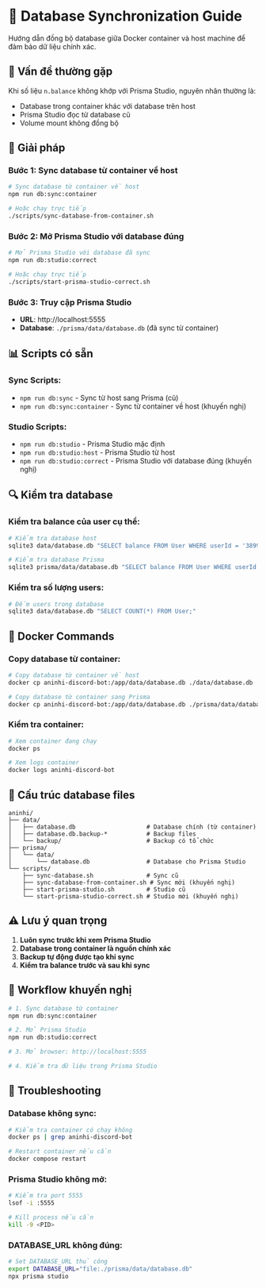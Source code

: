 # 🔄 Database Synchronization Guide

Hướng dẫn đồng bộ database giữa Docker container và host machine để đảm bảo dữ liệu chính xác.

## 🚨 Vấn đề thường gặp

Khi số liệu `n.balance` không khớp với Prisma Studio, nguyên nhân thường là:
- Database trong container khác với database trên host
- Prisma Studio đọc từ database cũ
- Volume mount không đồng bộ

## 🔧 Giải pháp

### Bước 1: Sync database từ container về host

```bash
# Sync database từ container về host
npm run db:sync:container

# Hoặc chạy trực tiếp
./scripts/sync-database-from-container.sh
```

### Bước 2: Mở Prisma Studio với database đúng

```bash
# Mở Prisma Studio với database đã sync
npm run db:studio:correct

# Hoặc chạy trực tiếp
./scripts/start-prisma-studio-correct.sh
```

### Bước 3: Truy cập Prisma Studio

- **URL**: http://localhost:5555
- **Database**: `./prisma/data/database.db` (đã sync từ container)

## 📊 Scripts có sẵn

### Sync Scripts:
- `npm run db:sync` - Sync từ host sang Prisma (cũ)
- `npm run db:sync:container` - Sync từ container về host (khuyến nghị)

### Studio Scripts:
- `npm run db:studio` - Prisma Studio mặc định
- `npm run db:studio:host` - Prisma Studio từ host
- `npm run db:studio:correct` - Prisma Studio với database đúng (khuyến nghị)

## 🔍 Kiểm tra database

### Kiểm tra balance của user cụ thể:
```bash
# Kiểm tra database host
sqlite3 data/database.db "SELECT balance FROM User WHERE userId = '389957152153796608';"

# Kiểm tra database Prisma
sqlite3 prisma/data/database.db "SELECT balance FROM User WHERE userId = '389957152153796608';"
```

### Kiểm tra số lượng users:
```bash
# Đếm users trong database
sqlite3 data/database.db "SELECT COUNT(*) FROM User;"
```

## 🐳 Docker Commands

### Copy database từ container:
```bash
# Copy database từ container về host
docker cp aninhi-discord-bot:/app/data/database.db ./data/database.db

# Copy database từ container sang Prisma
docker cp aninhi-discord-bot:/app/data/database.db ./prisma/data/database.db
```

### Kiểm tra container:
```bash
# Xem container đang chạy
docker ps

# Xem logs container
docker logs aninhi-discord-bot
```

## 📁 Cấu trúc database files

```
aninhi/
├── data/
│   ├── database.db                    # Database chính (từ container)
│   ├── database.db.backup-*           # Backup files
│   └── backup/                        # Backup có tổ chức
├── prisma/
│   └── data/
│       └── database.db                # Database cho Prisma Studio
└── scripts/
    ├── sync-database.sh               # Sync cũ
    ├── sync-database-from-container.sh # Sync mới (khuyến nghị)
    ├── start-prisma-studio.sh         # Studio cũ
    └── start-prisma-studio-correct.sh # Studio mới (khuyến nghị)
```

## ⚠️ Lưu ý quan trọng

1. **Luôn sync trước khi xem Prisma Studio**
2. **Database trong container là nguồn chính xác**
3. **Backup tự động được tạo khi sync**
4. **Kiểm tra balance trước và sau khi sync**

## 🎯 Workflow khuyến nghị

```bash
# 1. Sync database từ container
npm run db:sync:container

# 2. Mở Prisma Studio
npm run db:studio:correct

# 3. Mở browser: http://localhost:5555

# 4. Kiểm tra dữ liệu trong Prisma Studio
```

## 🔧 Troubleshooting

### Database không sync:
```bash
# Kiểm tra container có chạy không
docker ps | grep aninhi-discord-bot

# Restart container nếu cần
docker compose restart
```

### Prisma Studio không mở:
```bash
# Kiểm tra port 5555
lsof -i :5555

# Kill process nếu cần
kill -9 <PID>
```

### DATABASE_URL không đúng:
```bash
# Set DATABASE_URL thủ công
export DATABASE_URL="file:./prisma/data/database.db"
npx prisma studio
``` 